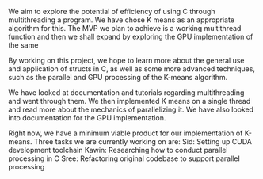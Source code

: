 We aim to explore the potential of efficiency of using C through multithreading a program. We have chose K means as an appropriate algorithm for this. The MVP we plan to achieve is a working multithread function and then we shall expand by exploring the GPU implementation of the same

By working on this project, we hope to learn more about the general use and application of structs in C, as well as some more advanced techniques, such as the parallel and GPU processing of the K-means algorithm.

We have looked at documentation and tutorials regarding multithreading and went through them. We then implemented K means on a single thread and read more about the mechanics of parallelizing it. We have also looked into documentation for the GPU implementation.

Right now, we have a minimum viable product for our implementation of K-means. Three tasks we are currently working on are:
Sid: Setting up CUDA development toolchain 
Kawin: Researching how to conduct parallel processing in C
Sree: Refactoring original codebase to support parallel processing

